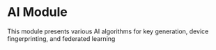 # AI Module
This module presents various AI algorithms for key generation, device fingerprinting, and federated learning
